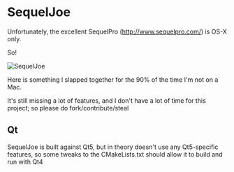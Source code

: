 SequelJoe
=========

Unfortunately, the excellent SequelPro (http://www.sequelpro.com/) is OS-X only.

So!

![SequelJoe](https://raw.github.com/ohwgiles/sequeljoe/master/src/res/joe.png)

Here is something I slapped together for the 90% of the time I'm not on a Mac.

It's still missing a lot of features, and I don't have a lot of time for this project; so please do fork/contribute/steal

Qt
--
SequelJoe is built against Qt5, but in theory doesn't use any Qt5-specific features, so some tweaks to the CMakeLists.txt should allow it to build and run with Qt4
